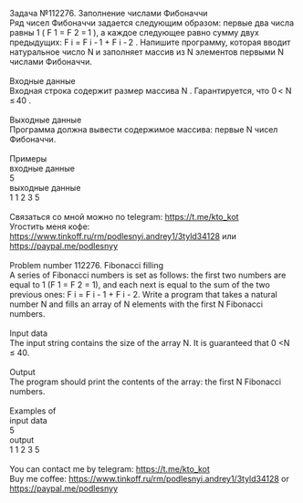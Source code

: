 Задача №112276. Заполнение числами Фибоначчи<br />Ряд чисел Фибоначчи задается следующим образом: первые два числа равны 1 ( F 1 = F 2 = 1 ), а каждое следующее равно сумму двух предыдущих: F i = F i - 1 + F i - 2 . Напишите программу, которая вводит натуральное число N и заполняет массив из N элементов первыми N числами Фибоначчи.<br /><br />Входные данные<br />Входная строка содержит размер массива N . Гарантируется, что 0 < N ≤ 40 .<br /><br />Выходные данные<br />Программа должна вывести содержимое массива: первые N чисел Фибоначчи.<br /><br />Примеры<br />входные данные<br />5<br />выходные данные<br />1 1 2 3 5<br /><br />Связаться со мной можно по telegram: https://t.me/kto_kot<br />Угостить меня кофе: https://www.tinkoff.ru/rm/podlesnyi.andrey1/3tyld34128 или https://paypal.me/podlesnyy<br /><br />Problem number 112276. Fibonacci filling<br />A series of Fibonacci numbers is set as follows: the first two numbers are equal to 1 (F 1 = F 2 = 1), and each next is equal to the sum of the two previous ones: F i = F i - 1 + F i - 2. Write a program that takes a natural number N and fills an array of N elements with the first N Fibonacci numbers.<br /><br />Input data<br />The input string contains the size of the array N. It is guaranteed that 0 <N ≤ 40.<br /><br />Output<br />The program should print the contents of the array: the first N Fibonacci numbers.<br /><br />Examples of<br />input data<br />5<br />output<br />1 1 2 3 5<br /><br /> You can contact me by telegram: https://t.me/kto_kot <br /> Buy me coffee: https://www.tinkoff.ru/rm/podlesnyi.andrey1/3tyld34128 or https://paypal.me/podlesnyy